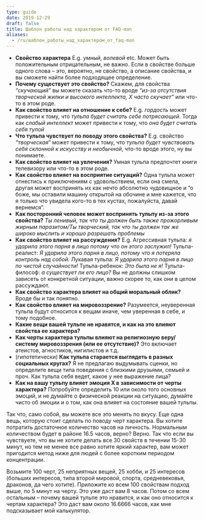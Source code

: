 ```yaml
---
type: guide
date: 2019-12-29
draft: false
title: Шаблон работы над характером от FAQ-man
aliases:
  - /ru/шаблон_работы_над_характером_от_faq-man
---
```

- **Свойство характера** E.g. _умный, волевой_ etc. Может быть положительным отрицательным, не важно. Если в свойстве больше одного слова – это, вероятно, не свойство, а описание свойства, и вы сможете найти более подходящее определение.
- **Почему существует это свойство?** Скажем, для свойства _“скучающий”_ вы можете сказать что-то вроде _“из-за отсутствия творческой жилки и высокого интеллекта, X часто скучает”_ или что-то в этом роде.
- **Как свойство влияет на отношение к себе?** E.g. _гордость_ может привести к тому, что _тульпа будет считать себе потрясающей_. Тогда как _слабый интеллект_ может привести к тому, что _она будет считать себя тупой_
- **Что тульпа чувствует по поводу этого свойства?** E.g. свойство _“творческая_” может привести к тому, что _тульпа будет чувствовать себя склонной к искусству и необычной_, что-то вроде этого, ну вы понимаете.
- **Как свойство влияет на увлечения?** Умная тульпа предпочтет книги телевизору или что-то в этом роде.
- **Как свойство влияет на восприятие ситуаций?** Одна тульпа может отнестись к приключениям с удовольствием, если она смела, другая может воспринять их как нечто абсолютно чудовищное и “о боже, мы оставили машину открытой на обочине и мне кажется, что я только что увидела кого-то в тех кустах, пожалуйста, давай вернемся”.
- **Как посторонний человек может воспринять тульпу из-за этого свойства?** _Ты ленивый, так что ты должен быть также прожорливым жирным паразитом/Ты творческий, так что ты должен так же широко мыслить и хорошо разрешать проблемы_
- **Как свойство влияет на рассуждения?** E.g. Агрессивная тульпа: _я ударила этого парня в лицо потому что он этого заслужил!_ Тульпа-реалист: _Я ударила этого парня в лицо, потому что я потеряла контроль над собой._ Лукавая тульпа: _Я ударила этого парня в лицо по чистой случайности!_ Тульпа-ребенок: _Это была не я!_ Тульпа-философ: _а существует ли его лицо?_  Вы не должны слишком зависеть от конкретной ситуации, важно скорее то, как они в целом рассуждают.
- **Как свойство характера влияет на общий моральный облик?** Вроде бы и так понятно.
- **Как свойство влияет на мировоззрение?** Разумеется, неуверенная тульпа будут относится к вещам иначе, чем уверенная в себе, и тому подобное.
- **Какие вещи вашей тульпе не нравятся, и как на это влияют свойства ее характера?**
- **Как черты характера тульпы влияют на религиозную веру/систему мировоззрения (или ее отсутствие)?** Это включает атеистов, агностиков, нигилистов и т.д.
- (гипотетически) **Как тульпа старается выглядеть в разных социальных кругах?** Я не предлагаю выдумывать сценки, но определите вещи типа поведения с близкими друзьями, семьей и проч. Как тульпа себя ведет, какое у нее выражение лица?
- **Как на вашу тульпу влияет эмоция X в зависимости от черты характера?** Попробуйте определить 10 или около того основных эмоций, и не думайте о физической реакции на ситуацию, думайте чисто об эмоции и о том, как она влияет на состояние вашей тульпы.

Так что, само собой, вы можете все это менять по вкусу. Еще одна вещь, которую стоит сделать по поводу черт характера. Вы хотите потратить достаточное количество часов на личность. Нормальным количеством будет в районе 16.5 часов, верно? Верно. Так что если вы чувствуете, что вы не хотите делать все 30 свойств в течении 15-30 минут, но тем не менее все равно хотите яркий характер, вам может пригодится метод ниже для людей с более коротким периодом концентрации.

Возьмите 100 черт, 25 неприятных вещей, 25 хобби, и 25 интересов (больших интересов, типа второй мировой, спорта, средневековья, драконов, да чего хотите).  Приложите ко всем 100 свойствам подход выше, по 5 минут на черту. Это уже даст вам 8 часов. Потом со всем остальным – почему вашей тульпе это нравится, и как оно относится к чертам характера? Это даст вам около 16.6666 часов, как мне подсказывает мой калькулятор.
